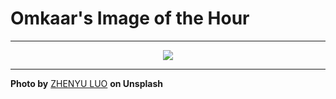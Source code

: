 # Omkaar's Image of the Hour

---

<div align="center">

<a href="https://unsplash.com/photos/people-enter-and-exit-central-market-through-its-entrance-hUZ6PW4VgmY">
  <img src="https://images.unsplash.com/photo-1747134392051-5e112c58ce1e?crop=entropy&cs=tinysrgb&fit=max&fm=jpg&ixid=M3w3NjA2Nzh8MHwxfHJhbmRvbXx8fHx8fHx8fDE3NTA3ODgwMDB8&ixlib=rb-4.1.0&q=80&w=1080" style="max-width:100%; height:auto;">
</a>



</div>

---

**Photo by** [ZHENYU LUO](https://unsplash.com/@mrnuclear) **on Unsplash**
